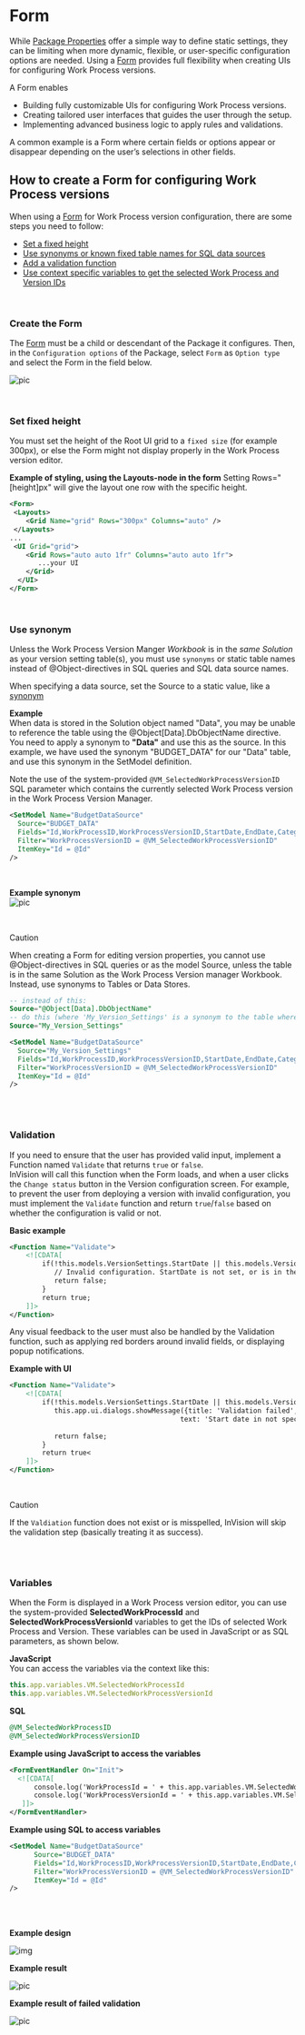 # Form

While [Package Properties](./package-properties.md) offer a simple way to define static settings, they can be limiting when more dynamic, flexible, or user-specific configuration options are needed.
Using a [Form](./../../../../../docs/forms/formschemas.md) provides full flexibility when creating UIs for configuring Work Process versions. 

A Form enables
- Building fully customizable UIs for configuring Work Process versions.  
- Creating tailored user interfaces that guides the user through the setup.  
- Implementing advanced business logic to apply rules and validations. 

A common example is a Form where certain fields or options appear or disappear depending on the user’s selections in other fields.

## How to create a Form for configuring Work Process versions
When using a [Form](./../../../../../docs/forms/formschemas.md) for Work Process version configuration, there are some steps you need to follow:

- [Set a fixed height](#set-fixed-height)  
- [Use synonyms or known fixed table names for SQL data sources](#use-synonym)    
- [Add a validation function](#validation)  
- [Use context specific variables to get the selected Work Process and Version IDs](#variables)    

<br/>

### Create the Form
The [Form](./../../../../../docs/forms/formschemas.md) must be a child or descendant of the Package it configures. Then, in the `Configuration options` of the Package, select `Form` as `Option type` and select the Form in the field below.

![pic](https://profitbasedocs.blob.core.windows.net/images/package-configuration-set-form.png)

<br/>

### Set fixed height
You must set the height of the Root UI grid to a `fixed size` (for example 300px), or else the Form might not display properly in the Work Process version editor.

 **Example of styling, using the Layouts-node in the form**
 Setting Rows="[height]px" will give the layout one row with the specific height.  

```xml
<Form>
 <Layouts>
    <Grid Name="grid" Rows="300px" Columns="auto" />
 </Layouts>
...
 <UI Grid="grid">
    <Grid Rows="auto auto 1fr" Columns="auto auto 1fr">
       ...your UI
    </Grid>
  </UI>
</Form>
 ```
 
<br/>

### Use synonym
Unless the Work Process Version Manger _Workbook_ is in the _same Solution_ as your version setting table(s), you must use `synonyms` or static table names instead of @Object-directives in SQL queries and SQL data source names.  

When specifying a data source, set the Source to a static value, like a [synonym](../../../../../docs/datapool.md#synonym)

**Example** <br/>
When data is stored in the Solution object named "Data", you may be unable to reference the table using the @Object[Data].DbObjectName directive. 
You need to apply a synonym to **"Data"** and use this as the source. In this example, we have used the synonym "BUDGET_DATA" for our "Data" table, and use this synonym in the SetModel definition.  

Note the use of the system-provided `@VM_SelectedWorkProcessVersionID` SQL parameter which contains the currently selected Work Process version in the Work Process Version Manager.

```xml
<SetModel Name="BudgetDataSource" 
  Source="BUDGET_DATA"
  Fields="Id,WorkProcessID,WorkProcessVersionID,StartDate,EndDate,Category,Owner,AmountAllocated,Currency,Status"
  Filter="WorkProcessVersionID = @VM_SelectedWorkProcessVersionID"
  ItemKey="Id = @Id"
/>
```

<br/>

**Example synonym**  
![pic](https://profitbasedocs.blob.core.windows.net/images/package-configuration-form-data-synonym.png)

<br/>

> [!CAUTION]
>  When creating a Form for editing version properties, you cannot use @Object-directives in SQL queries or as the model Source, unless the table is in the same Solution as the Work Process Version manager Workbook. Instead, use synonyms to Tables or Data Stores. 
>
>  ```sql
>  -- instead of this:
>  Source="@Object[Data].DbObjectName"
>  -- do this (where 'My_Version_Settings' is a synonym to the table where you want to store data)
>  Source="My_Version_Settings" 
>  ```
>
> ```xml
> <SetModel Name="BudgetDataSource" 
>   Source="My_Version_Settings"
>   Fields="Id,WorkProcessID,WorkProcessVersionID,StartDate,EndDate,Category,Owner,AmountAllocated,Currency,Status"
>   Filter="WorkProcessVersionID = @VM_SelectedWorkProcessVersionID"
>   ItemKey="Id = @Id"
> />
> ```
>

<br/>
<br/>

### Validation

If you need to ensure that the user has provided valid input, implement a Function named `Validate` that returns `true` or `false`.  
InVision will call this function when the Form loads, and when a user clicks the `Change status` button in the Version configuration screen. 
For example, to prevent the user from deploying a version with invalid configuration, you must implement the `Validate` function and return `true`/`false` based on whether the configuration is valid or not.

**Basic example**
```xml
<Function Name="Validate">
    <![CDATA[
        if(!this.models.VersionSettings.StartDate || this.models.VersionSettings.StartDate.getFullYear() < new Date().getFullYear()){
           // Invalid configuration. StartDate is not set, or is in the past.
           return false;
        }
        return true;
    ]]>
</Function>
```

Any visual feedback to the user must also be handled by the Validation function, such as applying red borders around invalid fields, or displaying popup notifications. 

**Example with UI**
```xml
<Function Name="Validate">
    <![CDATA[
        if(!this.models.VersionSettings.StartDate || this.models.VersionSettings.StartDate.getFullYear() < new Date().getFullYear()){
           this.app.ui.dialogs.showMessage({title: 'Validation failed',
                                          text: 'Start date in not specified, or in the past.'});
        
           return false;
        }
        return true<
    ]]>
</Function>
```

<br/>

> [!CAUTION]
> If the `Valdiation` function does not exist or is misspelled, InVision will skip the validation step (basically treating it as success).

<br/>
<br/>

### Variables

When the Form is displayed in a Work Process version editor, you can use the system-provided **SelectedWorkProcessId** and **SelectedWorkProcessVersionId** variables to get the IDs of selected Work Process and Version. These variables can be used in JavaScript or as SQL parameters, as shown below.

**JavaScript**<br/>
You can access the variables via the context like this:
```javascript 
this.app.variables.VM.SelectedWorkProcessId
this.app.variables.VM.SelectedWorkProcessVersionId
```

**SQL**<br/>
```sql
@VM_SelectedWorkProcessID
@VM_SelectedWorkProcessVersionID
```


**Example using JavaScript to access the variables**<br/>
```xml
<FormEventHandler On="Init">
  <![CDATA[
      console.log('WorkProcessId = ' + this.app.variables.VM.SelectedWorkProcessId);
      console.log('WorkProcessVersionId = ' + this.app.variables.VM.SelectedWorkProcessVersionId);
   ]]>
</FormEventHandler>
```



**Example using SQL to access variables**<br/>
```xml
<SetModel Name="BudgetDataSource"
      Source="BUDGET_DATA" 
      Fields="Id,WorkProcessID,WorkProcessVersionID,StartDate,EndDate,Category,Owner,AmountAllocated,Currency,Status"
      Filter="WorkProcessVersionID = @VM_SelectedWorkProcessVersionID" 
      ItemKey="Id = @Id"
/>
```

<br/>
<br/>


**Example design**

![img](/images/invision/package-configuration-form.png)



**Example result**

![pic](https://profitbasedocs.blob.core.windows.net/images/package-configuration-form-result.png)



**Example result of failed validation**

![pic](https://profitbasedocs.blob.core.windows.net/images/package-configuration-validation-result.png)